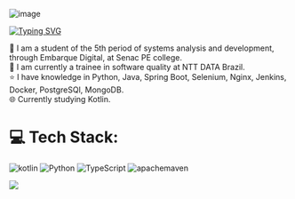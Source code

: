 ![image](https://github.com/user-attachments/assets/8fb24853-5970-459d-bc2c-970b2826b632)

[![Typing SVG](https://readme-typing-svg.demolab.com?font=Fira+Code&pause=1000&random=false&width=435&lines=%3C+Hi+%F0%9F%91%8B++My+name+is+Filipe+Andr%C3%A9+%2F%3E)](https://git.io/typing-svg)

📖 I am a student of the 5th period of systems analysis and development, through Embarque Digital, at Senac PE college. <br>
💼 I am currently a trainee in software quality at NTT DATA Brazil. <br>
⭐ I have knowledge in Python, Java, Spring Boot, Selenium, Nginx, Jenkins, Docker, PostgreSQl, MongoDB.<br>
🌐 Currently studying Kotlin. <br>

# 💻 Tech Stack:
![kotlin](https://img.shields.io/badge/Kotlin-pink?style=for-the-badge&logo=kotlin) ![Python](https://img.shields.io/badge/Python-green?style=for-the-badge&logo=python) 
![TypeScript](https://img.shields.io/badge/TypeScript-orange?style=for-the-badge&logo=TypeScript) ![apachemaven](https://img.shields.io/badge/Maven-grey?style=for-the-badge&logo=apachemaven)

[![](https://visitcount.itsvg.in/api?id=Flipedds&icon=2&color=1)](https://visitcount.itsvg.in)
<!-- Proudly created with GPRM ( https://gprm.itsvg.in ) -->
